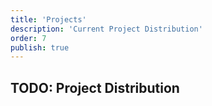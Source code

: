 ```yaml
---
title: 'Projects'
description: 'Current Project Distribution'
order: 7
publish: true
---
```


## TODO: Project Distribution
